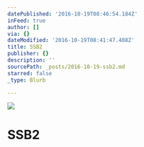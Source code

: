 ```yaml
---
datePublished: '2016-10-19T08:46:54.184Z'
inFeed: true
author: []
via: {}
dateModified: '2016-10-19T08:41:47.408Z'
title: SSB2
publisher: {}
description: ''
sourcePath: _posts/2016-10-19-ssb2.md
starred: false
_type: Blurb

---
```

![](https://the-grid-user-content.s3-us-west-2.amazonaws.com/a3feaf31-8721-4c62-a030-261db0687fd3.jpg)

# SSB2